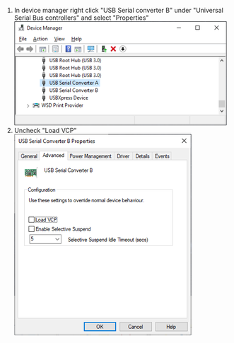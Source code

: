 1. In device manager right click "USB Serial converter B" under "Universal Serial Bus controllers" and select "Properties"\
![](img/device_mngr.png)
2. Uncheck "Load VCP"\
![](img/disable_vcp.png)